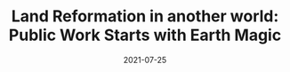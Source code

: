 ---
layout: default
modal-id: 11
date: 2021-07-25
title: 'Land Reformation in another world: Public Work Starts with Earth Magic'
novelurl: https://yourfantasytranslations.github.io/ILR/
img: ILR.jpg
alt: image-alt
description: "Michio Tsuchida, a 35-year-old single man. One winter, while returning from the office, he got stabbed by a kitchen knife in the process of saving a girl.

The pain of stabbing spread throughout his body, making him lose his senses. The next time he opened his eyes, he found himself as the fourth son of a viscount in another world.
The story is about a reincarnated boy who enjoys his new life while using his past knowledge to reform his territory."
---